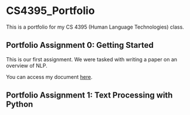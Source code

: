 # CS4395_Portfolio
This is a portfolio for my CS 4395 (Human Language Technologies) class.

## Portfolio Assignment 0: Getting Started
This is our first assignment. We were tasked with writing a paper on an overview of NLP.

You can access my document [here](https://github.com/aaryapatil01/CS4395_Portfolio/files/10516049/Overview_of_NLP_Aarya_Patil.pdf).

## Portfolio Assignment 1: Text Processing with Python
